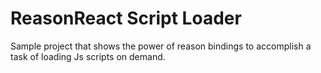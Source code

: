 # ReasonReact Script Loader

Sample project that shows the power of reason bindings to accomplish a task of loading Js scripts on demand.
